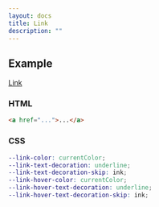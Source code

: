 ```yaml
---
layout: docs
title: Link
description: ""
---
```


## Example

<p><a href="#">Link</a></p>

### HTML

```html
<a href="...">...</a>
```

### CSS

```scss
--link-color: currentColor;
--link-text-decoration: underline;
--link-text-decoration-skip: ink;
--link-hover-color: currentColor;
--link-hover-text-decoration: underline;
--link-hover-text-decoration-skip: ink;
```
